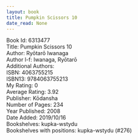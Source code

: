 ```yaml
---
layout: book
title: Pumpkin Scissors 10
date_read: None
---
```


Book Id: 6313477<br />
Title: Pumpkin Scissors 10<br />
Author: Ryōtarō Iwanaga<br />
Author l-f: Iwanaga, Ryōtarō<br />
Additional Authors: <br />
ISBN: 4063755215<br />
ISBN13: 9784063755213<br />
My Rating: 0<br />
Average Rating: 3.92<br />
Publisher: Kōdansha<br />
Number of Pages: 234<br />
Year Published: 2008<br />
Date Added: 2019/10/16<br />
Bookshelves: kupka-wstydu<br />
Bookshelves with positions: kupka-wstydu (#276)<br />

